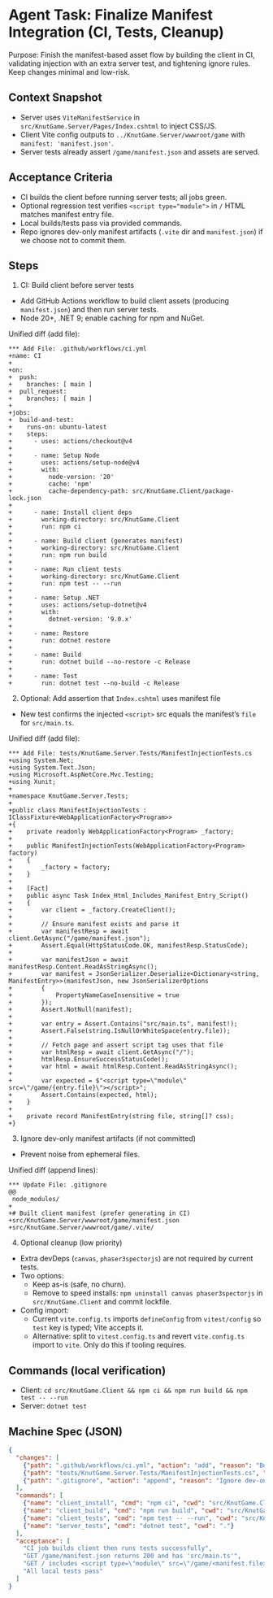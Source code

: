 # Agent Task: Finalize Manifest Integration (CI, Tests, Cleanup)

Purpose: Finish the manifest-based asset flow by building the client in CI, validating injection with an extra server test, and tightening ignore rules. Keep changes minimal and low-risk.

## Context Snapshot
- Server uses `ViteManifestService` in `src/KnutGame.Server/Pages/Index.cshtml` to inject CSS/JS.
- Client Vite config outputs to `../KnutGame.Server/wwwroot/game` with `manifest: 'manifest.json'`.
- Server tests already assert `/game/manifest.json` and assets are served.

## Acceptance Criteria
- CI builds the client before running server tests; all jobs green.
- Optional regression test verifies `<script type="module">` in `/` HTML matches manifest entry file.
- Local builds/tests pass via provided commands.
- Repo ignores dev-only manifest artifacts (`.vite` dir and `manifest.json`) if we choose not to commit them.

## Steps

1) CI: Build client before server tests
- Add GitHub Actions workflow to build client assets (producing `manifest.json`) and then run server tests.
- Node 20+, .NET 9; enable caching for npm and NuGet.

Unified diff (add file):
```
*** Add File: .github/workflows/ci.yml
+name: CI
+
+on:
+  push:
+    branches: [ main ]
+  pull_request:
+    branches: [ main ]
+
+jobs:
+  build-and-test:
+    runs-on: ubuntu-latest
+    steps:
+      - uses: actions/checkout@v4
+
+      - name: Setup Node
+        uses: actions/setup-node@v4
+        with:
+          node-version: '20'
+          cache: 'npm'
+          cache-dependency-path: src/KnutGame.Client/package-lock.json
+
+      - name: Install client deps
+        working-directory: src/KnutGame.Client
+        run: npm ci
+
+      - name: Build client (generates manifest)
+        working-directory: src/KnutGame.Client
+        run: npm run build
+
+      - name: Run client tests
+        working-directory: src/KnutGame.Client
+        run: npm test -- --run
+
+      - name: Setup .NET
+        uses: actions/setup-dotnet@v4
+        with:
+          dotnet-version: '9.0.x'
+
+      - name: Restore
+        run: dotnet restore
+
+      - name: Build
+        run: dotnet build --no-restore -c Release
+
+      - name: Test
+        run: dotnet test --no-build -c Release
```

2) Optional: Add assertion that `Index.cshtml` uses manifest file
- New test confirms the injected `<script>` src equals the manifest’s `file` for `src/main.ts`.

Unified diff (add file):
```
*** Add File: tests/KnutGame.Server.Tests/ManifestInjectionTests.cs
+using System.Net;
+using System.Text.Json;
+using Microsoft.AspNetCore.Mvc.Testing;
+using Xunit;
+
+namespace KnutGame.Server.Tests;
+
+public class ManifestInjectionTests : IClassFixture<WebApplicationFactory<Program>>
+{
+    private readonly WebApplicationFactory<Program> _factory;
+
+    public ManifestInjectionTests(WebApplicationFactory<Program> factory)
+    {
+        _factory = factory;
+    }
+
+    [Fact]
+    public async Task Index_Html_Includes_Manifest_Entry_Script()
+    {
+        var client = _factory.CreateClient();
+
+        // Ensure manifest exists and parse it
+        var manifestResp = await client.GetAsync("/game/manifest.json");
+        Assert.Equal(HttpStatusCode.OK, manifestResp.StatusCode);
+
+        var manifestJson = await manifestResp.Content.ReadAsStringAsync();
+        var manifest = JsonSerializer.Deserialize<Dictionary<string, ManifestEntry>>(manifestJson, new JsonSerializerOptions
+        {
+            PropertyNameCaseInsensitive = true
+        });
+        Assert.NotNull(manifest);
+
+        var entry = Assert.Contains("src/main.ts", manifest!);
+        Assert.False(string.IsNullOrWhiteSpace(entry.file));
+
+        // Fetch page and assert script tag uses that file
+        var htmlResp = await client.GetAsync("/");
+        htmlResp.EnsureSuccessStatusCode();
+        var html = await htmlResp.Content.ReadAsStringAsync();
+
+        var expected = $"<script type=\"module\" src=\"/game/{entry.file}\"></script>";
+        Assert.Contains(expected, html);
+    }
+
+    private record ManifestEntry(string file, string[]? css);
+}
```

3) Ignore dev-only manifest artifacts (if not committed)
- Prevent noise from ephemeral files.

Unified diff (append lines):
```
*** Update File: .gitignore
@@
 node_modules/
+
+# Built client manifest (prefer generating in CI)
+src/KnutGame.Server/wwwroot/game/manifest.json
+src/KnutGame.Server/wwwroot/game/.vite/
```

4) Optional cleanup (low priority)
- Extra devDeps (`canvas`, `phaser3spectorjs`) are not required by current tests.
- Two options:
  - Keep as-is (safe, no churn).
  - Remove to speed installs: `npm uninstall canvas phaser3spectorjs` in `src/KnutGame.Client` and commit lockfile.
- Config import:
  - Current `vite.config.ts` imports `defineConfig` from `vitest/config` so `test` key is typed; Vite accepts it.
  - Alternative: split to `vitest.config.ts` and revert `vite.config.ts` import to `vite`. Only do this if tooling requires.

## Commands (local verification)
- Client: `cd src/KnutGame.Client && npm ci && npm run build && npm test -- --run`
- Server: `dotnet test`

## Machine Spec (JSON)
```json
{
  "changes": [
    {"path": ".github/workflows/ci.yml", "action": "add", "reason": "Build client before server tests"},
    {"path": "tests/KnutGame.Server.Tests/ManifestInjectionTests.cs", "action": "add", "reason": "Guard manifest injection"},
    {"path": ".gitignore", "action": "append", "reason": "Ignore dev-only manifest artifacts"}
  ],
  "commands": [
    {"name": "client_install", "cmd": "npm ci", "cwd": "src/KnutGame.Client"},
    {"name": "client_build", "cmd": "npm run build", "cwd": "src/KnutGame.Client"},
    {"name": "client_tests", "cmd": "npm test -- --run", "cwd": "src/KnutGame.Client"},
    {"name": "server_tests", "cmd": "dotnet test", "cwd": "."}
  ],
  "acceptance": [
    "CI job builds client then runs tests successfully",
    "GET /game/manifest.json returns 200 and has 'src/main.ts'",
    "GET / includes <script type=\"module\" src=\"/game/<manifest.file>\">",
    "All local tests pass"
  ]
}
```

